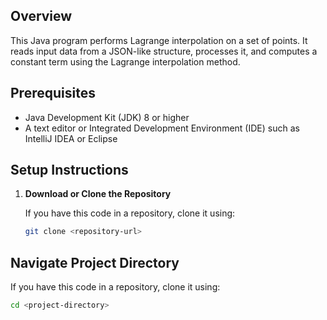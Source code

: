 ## Overview

This Java program performs Lagrange interpolation on a set of points. It reads input data from a JSON-like structure, processes it, and computes a constant term using the Lagrange interpolation method.

## Prerequisites

- Java Development Kit (JDK) 8 or higher
- A text editor or Integrated Development Environment (IDE) such as IntelliJ IDEA or Eclipse

## Setup Instructions

1. **Download or Clone the Repository**

   If you have this code in a repository, clone it using:
   ```bash
   git clone <repository-url>

## Navigate Project Directory

 If you have this code in a repository, clone it using:
   ```bash
cd <project-directory>

